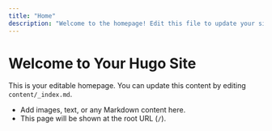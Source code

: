 ```yaml
---
title: "Home"
description: "Welcome to the homepage! Edit this file to update your site's main landing page."
---
```


# Welcome to Your Hugo Site

This is your editable homepage. You can update this content by editing `content/_index.md`.

- Add images, text, or any Markdown content here.
- This page will be shown at the root URL (`/`).
